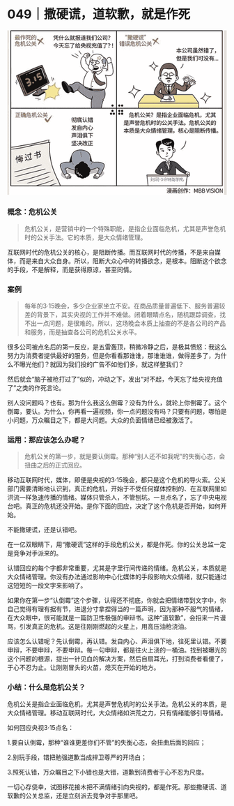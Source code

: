# 049｜撒硬谎，道软歉，就是作死

![](img/6c67c3615f780c029a5659f4e3d93288.jpg)

### 概念：危机公关

> 危机公关，是营销中的一个特殊职能，是指企业面临危机，尤其是声誉危机时的公关手法。它的本质，是大众情绪管理。

互联网时代的危机公关的核心，是阻断传播。而互联网时代的传播，不是来自媒体，而是来自大众自身。所以，阻断大众心中的转播欲念，是根本。阻断这个欲念的手段，不是解释，而是获得原谅，甚至同情。

### 案例

> 每年的3·15晚会，多少企业家坐立不安。在商品质量普遍低下、服务普遍较差的背景下，其实央视的工作并不难做。闭着眼睛点名，随机跟踪调查，找不出一点问题，是很难的。所以，这场晚会本质上抽查的不是各公司的产品和服务，而是抽查各公司的危机公关水平。

很多公司被点名后的第一反应，是五雷轰顶，稍微冷静之后，是极其愤怒：我这么努力为消费者提供最好的服务，但是你看看那谁谁，那谁谁谁，做得差多了，为什么不曝光他们？就因为我们投的广告不如他们多，就这样整我们？

然后就会“脑子被枪打过了”似的，冲动之下，发出“对不起，今天忘了给央视充值了”之类的作死言论。

别人没问题吗？也有。那为什么我这么倒霉？没有为什么，就轮上你倒霉了。这个倒霉，要认。为什么，你再看一遍视频，你一点问题没有吗？只要有问题，哪怕是小问题，万众瞩目之下，都是大问题。大众的负面情绪已经被激活了。

### 运用：那应该怎么办呢？

> 危机公关的第一步，就是要认倒霉。那种“别人还不如我呢”的失衡心态，会扭曲之后的正式回应。

移动互联网时代，媒体，即便是央视的3·15晚会，都只是这个危机的导火索。公关部门需要清晰地认识到，真正的危机，开始于不受任何媒体控制的、在互联网里如洪流一样急速传播的情绪。媒体只管杀人，不管刨坑。一旦点名了，忘了中央电视台吧。真正的危机还没开始。是你下面的回应，决定了这个危机是否开始，如何开始。

不能撒硬谎，还是认错吧。

在一亿双眼睛下，用“撒硬谎”这样的手段危机公关，都是作死。你的公关总监一定是竞争对手派来的。

认错回应的每个字都非常重要，尤其是字里行间传递的情绪。危机公关，本质就是大众情绪管理。你没有办法通过影响中心化媒体的手段影响大众情绪，就只能通过这短短的一段文字来影响了。

如果你在第一步“认倒霉”这个步骤，认得还不彻底，你就会把情绪带到文字中，你自己觉得有理有据有节，进退分寸拿捏得当的一篇声明，因为那种不服气的情绪，在大众眼中，很可能就是一篇防卫性极强的申辩书。这种“道软歉”，会招来一片谩骂，引发真正的危机。这是往刚刚燃起的火星上，用高压油枪浇油。

应该怎么认错呢？先认倒霉，再认错。发自内心、声泪俱下地，往死里认错。不要申辩，不要申辩，不要申辩。每一句申辩，都是往火上浇的一桶油。找到被曝光的这个问题的根源，提出一针见血的解决方案，然后自扇耳光，打到消费者看傻了，于心不忍为止。让刚刚冒头的火苗，熄灭在开始的地方。

### 小结：什么是危机公关？

危机公关是指企业面临危机，尤其是声誉危机时的公关手法。危机公关的本质，是大众情绪管理。移动互联网时代，大众情绪如洪荒之力，只有情绪能够引导情绪。

如何回应央视3·15点名：

1.要自认倒霉，那种“谁谁更差你们不管”的失衡心态，会扭曲后面的回应；

2.别玩手段，错把勉强道歉当成捍卫尊严的开场白；

3.照死认错，万众瞩目之下小错也是大错，道歉到消费者于心不忍为尺度。

一切心存侥幸，试图移花接木把不满情绪引向央视的，都是作死。那些撒硬谎、道软歉的公关总监，还是立刻派去竞争对手那里吧。